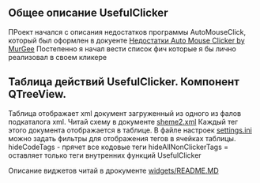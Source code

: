 
## Общее описание UsefulClicker
ПРоект начался с описания недостатков программы AutoMouseClick, который был оформлен в докуенте 
[Недостатки Auto Mouse Clicker by MurGee](https://github.com/Kvazikot/UsefulMacro/blob/master/UsefulClicker/docs/%D0%9F%D1%80%D0%B8%D0%BD%D1%86%D0%B8%D0%BF%D0%B8%D0%B0%D0%BB%D1%8C%D0%BD%D1%8B%D0%B5_%D0%BD%D0%B5%D0%B4%D0%BE%D1%81%D1%82%D0%B0%D1%82%D0%BA%D0%B8_AutoMouseClick.MD)
Постепенно я начал вести список фич которые я бы лично реализовал в своем кликере


## Таблица действий UsefulClicker. Компонент QTreeView.
Таблица отображает xml документ загруженный из одного из фалов подкаталога xml.
Читай схему в документе [sheme2.xml](https://github.com/Kvazikot/UsefulMacro/blob/master/UsefulClicker/xml/sheme2.xml)
Каждый тег этого документа отображается в таблице.
В файле настроек [settings.ini](https://github.com/Kvazikot/UsefulMacro/blob/master/UsefulClicker/settings/UsefulClicker.ini)
можно задать фильтры для отображения тегов в ячейках таблицы.
hideCodeTags - прячет все кодовые теги
hideAllNonClickerTags = оставляет только теги внутренних функций UsefulClicker

Описание виджетов читай в дрокументе [widgets/README.MD](https://github.com/Kvazikot/UsefulMacro/edit/master/UsefulClicker/widgets/README.MD)
